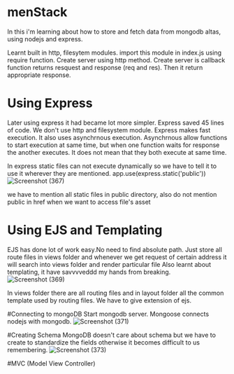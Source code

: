 # menStack

In this i'm learning about how to store and fetch data from mongodb altas, using nodejs and express.

Learnt built in http, filesytem modules.
import this module in index.js using require function. Create server using http method.
Create server is callback function returns resquest and response (req and res).
Then it return appropriate  response.

# Using Express
Later using express it had became lot more simpler. Express saved 45 lines of code. We don't use http and filesystem module.
Express makes fast execution. It also uses asynchrnous execution. Asynchrnous allow functions to start execution at same time, but when one function waits for response the another executes. It does not mean that they both execute at same time. 

In express static files can not execute dynamically so we have to tell it to use it wherever they are mentioned.
      app.use(express.static('public'))![Screenshot (367)](https://user-images.githubusercontent.com/72207261/131223142-cc0bc1dc-2e1e-43dd-99c2-1462039c2ff4.png)

we have to mention all static files in public directory, also do not mention public in href when we want to access file's asset


# Using EJS and Templating 
EJS has done lot of work easy.No need to find absolute path. Just store all route files in views folder and whenever we get request of certain address it will search into views folder and render particular file
Also learnt about templating, it have savvvveddd my hands from breaking. 
![Screenshot (369)](https://user-images.githubusercontent.com/72207261/131253754-6e5da97e-0f71-480d-bd1f-5bc9116f077b.png)

In views folder there are all routing files and in layout folder all the common template used by routing files. We have to give extension of ejs.

#Connecting to mongoDB
Start mongodb server. Mongoose connects nodejs with mongodb. ![Screenshot (371)](https://user-images.githubusercontent.com/72207261/131368055-035633c6-6236-4531-aeb1-bdb16c8ba99a.png)

#Creating Schema
MongoDB doesn't care about schema but we have to create to standardize the fields otherwise it becomes difficult to us remembering.
![Screenshot (373)](https://user-images.githubusercontent.com/72207261/131368834-669eb6a4-d325-439b-b76e-0c20507cf3a8.png)


#MVC (Model View Controller)
 
